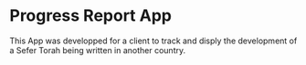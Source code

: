 # Progress Report App

This App was developped for a client to track and disply the development of a Sefer Torah being written in another country.
